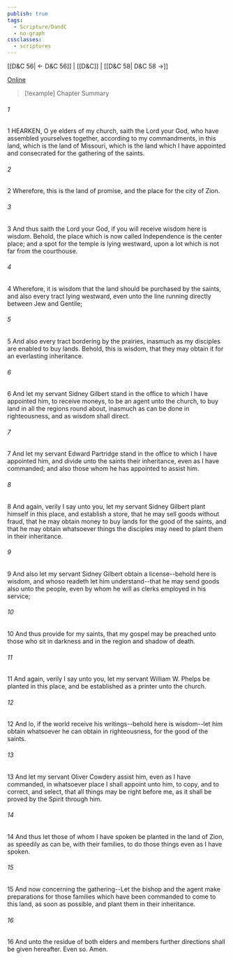 ```yaml
---
publish: true
tags:
  - Scripture/DandC
  - no-graph
cssclasses:
  - scriptures
---
```

[[D&C 56| ← D&C 56]] | [[D&C]] | [[D&C 58| D&C 58 →]]

[Online](https://churchofjesuschrist.org/study/scriptures/dc-testament/dc/57?lang=eng)

>[!example] Chapter Summary
>
###### 1
1 HEARKEN, O ye elders of my church, saith the Lord your God, who have assembled yourselves together, according to my commandments, in this land, which is the land of Missouri, which is the land which I have appointed and consecrated for the gathering of the saints.
###### 2
2 Wherefore, this is the land of promise, and the place for the city of Zion.
###### 3
3 And thus saith the Lord your God, if you will receive wisdom here is wisdom. Behold, the place which is now called Independence is the center place; and a spot for the temple is lying westward, upon a lot which is not far from the courthouse.
###### 4
4 Wherefore, it is wisdom that the land should be purchased by the saints, and also every tract lying westward, even unto the line running directly between Jew and Gentile;
###### 5
5 And also every tract bordering by the prairies, inasmuch as my disciples are enabled to buy lands. Behold, this is wisdom, that they may obtain it for an everlasting inheritance.
###### 6
6 And let my servant Sidney Gilbert stand in the office to which I have appointed him, to receive moneys, to be an agent unto the church, to buy land in all the regions round about, inasmuch as can be done in righteousness, and as wisdom shall direct.
###### 7
7 And let my servant Edward Partridge stand in the office to which I have appointed him, and divide unto the saints their inheritance, even as I have commanded; and also those whom he has appointed to assist him.
###### 8
8 And again, verily I say unto you, let my servant Sidney Gilbert plant himself in this place, and establish a store, that he may sell goods without fraud, that he may obtain money to buy lands for the good of the saints, and that he may obtain whatsoever things the disciples may need to plant them in their inheritance.
###### 9
9 And also let my servant Sidney Gilbert obtain a license--behold here is wisdom, and whoso readeth let him understand--that he may send goods also unto the people, even by whom he will as clerks employed in his service;
###### 10
10 And thus provide for my saints, that my gospel may be preached unto those who sit in darkness and in the region and shadow of death.
###### 11
11 And again, verily I say unto you, let my servant William W. Phelps be planted in this place, and be established as a printer unto the church.
###### 12
12 And lo, if the world receive his writings--behold here is wisdom--let him obtain whatsoever he can obtain in righteousness, for the good of the saints.
###### 13
13 And let my servant Oliver Cowdery assist him, even as I have commanded, in whatsoever place I shall appoint unto him, to copy, and to correct, and select, that all things may be right before me, as it shall be proved by the Spirit through him.
###### 14
14 And thus let those of whom I have spoken be planted in the land of Zion, as speedily as can be, with their families, to do those things even as I have spoken.
###### 15
15 And now concerning the gathering--Let the bishop and the agent make preparations for those families which have been commanded to come to this land, as soon as possible, and plant them in their inheritance.
###### 16
16 And unto the residue of both elders and members further directions shall be given hereafter. Even so. Amen.




